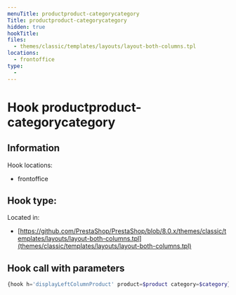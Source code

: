 ```yaml
---
menuTitle: productproduct-categorycategory
Title: productproduct-categorycategory
hidden: true
hookTitle: 
files:
  - themes/classic/templates/layouts/layout-both-columns.tpl
locations:
  - frontoffice
type:
  - 
---
```


# Hook productproduct-categorycategory

## Information

Hook locations: 
  - frontoffice

Hook type: 
  - 

Located in: 
  - [https://github.com/PrestaShop/PrestaShop/blob/8.0.x/themes/classic/templates/layouts/layout-both-columns.tpl](themes/classic/templates/layouts/layout-both-columns.tpl)

## Hook call with parameters

```php
{hook h='displayLeftColumnProduct' product=$product category=$category}
```